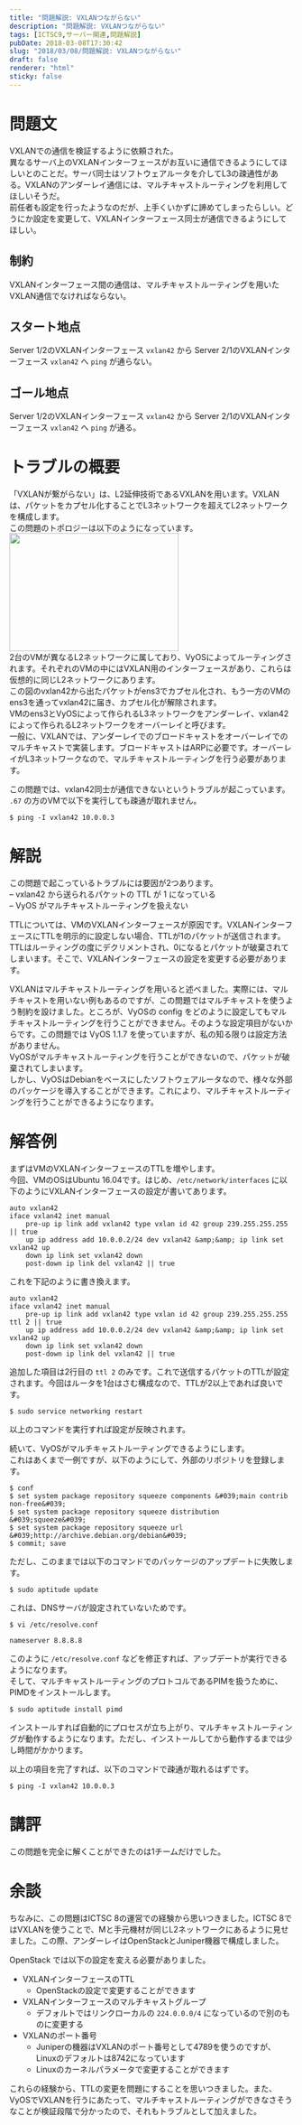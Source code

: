 ```yaml
---
title: "問題解説: VXLANつながらない"
description: "問題解説: VXLANつながらない"
tags: [ICTSC9,サーバー関連,問題解説]
pubDate: 2018-03-08T17:30:42
slug: "2018/03/08/問題解説: VXLANつながらない"
draft: false
renderer: "html"
sticky: false
---
```


<h1>問題文</h1>
<p>VXLANでの通信を検証するように依頼された。<br />
異なるサーバ上のVXLANインターフェースがお互いに通信できるようにしてほしいとのことだ。サーバ同士はソフトウェアルータを介してL3の疎通性がある。VXLANのアンダーレイ通信には、マルチキャストルーティングを利用してほしいそうだ。<br />
前任者も設定を行ったようなのだが、上手くいかずに諦めてしまったらしい。どうにか設定を変更して、VXLANインターフェース同士が通信できるようにしてほしい。</p>
<h2>制約</h2>
<p>VXLANインターフェース間の通信は、マルチキャストルーティングを用いたVXLAN通信でなければならない。</p>
<h2>スタート地点</h2>
<p>Server 1/2のVXLANインターフェース <code>vxlan42</code> から Server 2/1のVXLANインターフェース <code>vxlan42</code> へ <code>ping</code> が通らない。</p>
<h2>ゴール地点</h2>
<p>Server 1/2のVXLANインターフェース <code>vxlan42</code> から Server 2/1のVXLANインターフェース <code>vxlan42</code> へ <code>ping</code> が通る。</p>
<h1>トラブルの概要</h1>
<p>「VXLANが繋がらない」は、L2延伸技術であるVXLANを用います。VXLANは、パケットをカプセル化することでL3ネットワークを超えてL2ネットワークを構成します。<br />
この問題のトポロジーは以下のようになっています。<br />
<img decoding="async" loading="lazy" src="/images/wp/2018/03/ictsc9-vyos-300x209.png.webp" alt="" width="300" height="209" class="alignnone size-medium wp-image-1405" /><br />
2台のVMが異なるL2ネットワークに属しており、VyOSによってルーティングされます。それぞれのVMの中にはVXLAN用のインターフェースがあり、これらは仮想的に同じL2ネットワークにあります。<br />
この図のvxlan42から出たパケットがens3でカプセル化され、もう一方のVMのens3を通ってvxlan42に届き、カプセル化が解除されます。<br />
VMのens3とVyOSによって作られるL3ネットワークをアンダーレイ、vxlan42によって作られるL2ネットワークをオーバーレイと呼びます。<br />
一般に、VXLANでは、アンダーレイでのブロードキャストをオーバーレイでのマルチキャストで実装します。ブロードキャストはARPに必要です。オーバーレイがL3ネットワークなので、マルチキャストルーティングを行う必要があります。</p>
<p>この問題では、vxlan42同士が通信できないというトラブルが起こっています。 <code>.67</code> の方のVMで以下を実行しても疎通が取れません。</p>
<pre class="brush: plain; title: ; title: ; notranslate" title=""><code>$ ping -I vxlan42 10.0.0.3</code></pre>
<h1>解説</h1>
<p>この問題で起こっているトラブルには要因が2つあります。<br />
&#8211; vxlan42 から送られるパケットの TTL が 1 になっている<br />
&#8211; VyOS がマルチキャストルーティングを扱えない</p>
<p>TTLについては、VMのVXLANインターフェースが原因です。VXLANインターフェースにTTLを明示的に設定しない場合、TTLが1のパケットが送信されます。　TTLはルーティングの度にデクリメントされ、0になるとパケットが破棄されてしまいます。そこで、VXLANインターフェースの設定を変更する必要があります。</p>
<p>VXLANはマルチキャストルーティングを用いると述べました。実際には、マルチキャストを用いない例もあるのですが、この問題ではマルチキャストを使うよう制約を設けました。ところが、VyOSの config をどのように設定してもマルチキャストルーティングを行うことができません。そのような設定項目がないからです。この問題では VyOS 1.1.7 を使っていますが、私の知る限りは設定方法がありません。<br />
VyOSがマルチキャストルーティングを行うことができないので、パケットが破棄されてしまいます。<br />
しかし、VyOSはDebianをベースにしたソフトウェアルータなので、様々な外部のパッケージを導入することができます。これにより、マルチキャストルーティングを行うことができるようになります。</p>
<h1>解答例</h1>
<p>まずはVMのVXLANインターフェースのTTLを増やします。<br />
今回、VMのOSはUbuntu 16.04です。はじめ、<code>/etc/network/interfaces</code> に以下のようにVXLANインターフェースの設定が書いてあります。</p>
<pre class="brush: plain; title: ; title: ; notranslate" title=""><code>auto vxlan42
iface vxlan42 inet manual
    pre-up ip link add vxlan42 type vxlan id 42 group 239.255.255.255 || true
    up ip address add 10.0.0.2/24 dev vxlan42 &amp;amp;&amp;amp; ip link set vxlan42 up
    down ip link set vxlan42 down
    post-down ip link del vxlan42 || true</code></pre>
<p>これを下記のように書き換えます。</p>
<pre class="brush: plain; title: ; title: ; notranslate" title=""><code>auto vxlan42
iface vxlan42 inet manual
    pre-up ip link add vxlan42 type vxlan id 42 group 239.255.255.255 ttl 2 || true
    up ip address add 10.0.0.2/24 dev vxlan42 &amp;amp;&amp;amp; ip link set vxlan42 up
    down ip link set vxlan42 down
    post-down ip link del vxlan42 || true</code></pre>
<p>追加した項目は2行目の <code>ttl 2</code> のみです。これで送信するパケットのTTLが設定されます。今回はルータを1台はさむ構成なので、TTLが2以上であれば良いです。</p>
<pre class="brush: plain; title: ; title: ; notranslate" title=""><code>$ sudo service networking restart</code></pre>
<p>以上のコマンドを実行すれば設定が反映されます。</p>
<p>続いて、VyOSがマルチキャストルーティングできるようにします。<br />
これはあくまで一例ですが、以下のようにして、外部のリポジトリを登録します。</p>
<pre class="brush: plain; title: ; title: ; notranslate" title=""><code>$ conf
$ set system package repository squeeze components &amp;#039;main contrib non-free&amp;#039;
$ set system package repository squeeze distribution &amp;#039;squeeze&amp;#039;
$ set system package repository squeeze url &amp;#039;http://archive.debian.org/debian&amp;#039;
$ commit; save</code></pre>
<p>ただし、このままでは以下のコマンドでのパッケージのアップデートに失敗します。</p>
<pre class="brush: plain; title: ; title: ; notranslate" title=""><code>$ sudo aptitude update</code></pre>
<p>これは、DNSサーバが設定されていないためです。</p>
<pre class="brush: plain; title: ; title: ; notranslate" title=""><code>$ vi /etc/resolve.conf</code></pre>
<pre class="brush: plain; title: ; title: ; notranslate" title=""><code>nameserver 8.8.8.8</code></pre>
<p>このように <code>/etc/resolve.conf</code> などを修正すれば、アップデートが実行できるようになります。<br />
そして、マルチキャストルーティングのプロトコルであるPIMを扱うために、PIMDをインストールします。</p>
<pre class="brush: plain; title: ; title: ; notranslate" title=""><code>$ sudo aptitude install pimd</code></pre>
<p>インストールすれば自動的にプロセスが立ち上がり、マルチキャストルーティングが動作するようになります。ただし、インストールしてから動作するまでは少し時間がかかります。</p>
<p>以上の項目を完了すれば、以下のコマンドで疎通が取れるはずです。</p>
<pre class="brush: plain; title: ; title: ; notranslate" title=""><code>$ ping -I vxlan42 10.0.0.3
</code></pre>
<h1>講評</h1>
<p>この問題を完全に解くことができたのは1チームだけでした。</p>
<h1>余談</h1>
<p>ちなみに、この問題はICTSC 8の運営での経験から思いつきました。ICTSC 8ではVXLANを使うことで、Mと手元機材が同じL2ネットワークにあるように見せました。この際、アンダーレイはOpenStackとJuniper機器で構成しました。</p>
<p>OpenStack では以下の設定を変える必要がありました。</p>
<ul>
<li>VXLANインターフェースのTTL
<ul>
<li>OpenStackの設定で変更することができます</li>
</ul>
</li>
<li>VXLANインターフェースのマルチキャストグループ
<ul>
<li>デフォルトではリンクローカルの <code>224.0.0.0/4</code> になっているので別のものに変更する</li>
</ul>
</li>
<li>VXLANのポート番号
<ul>
<li>Juniperの機器はVXLANのポート番号として4789を使うのですが、Linuxのデフォルトは8742になっています</li>
<li>Linuxのカーネルパラメータで変更することができます</li>
</ul>
</li>
</ul>
<p>これらの経験から、TTLの変更を問題にすることを思いつきました。また、VyOSでVXLANを行うにあたって、マルチキャストルーティングができなさそうなことが検証段階で分かったので、それもトラブルとして加えました。</p>
